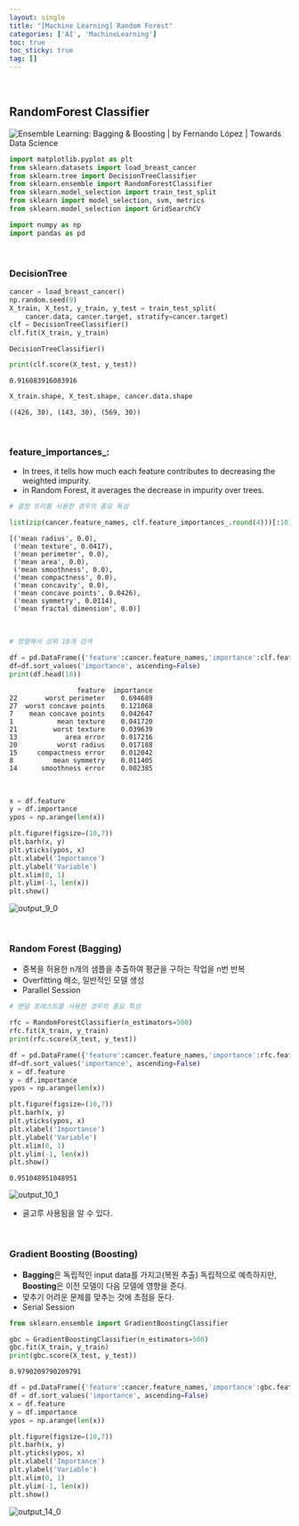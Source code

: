 ```yaml
---
layout: single
title: "[Machine Learning] Random Forest"
categories: ['AI', 'MachineLearning']
toc: true
toc_sticky: true
tag: []
---
```


<br>



## RandomForest Classifier

![Ensemble Learning: Bagging &amp; Boosting | by Fernando López | Towards Data  Science](https://miro.medium.com/max/2000/1*zTgGBTQIMlASWm5QuS2UpA.jpeg)




```python
import matplotlib.pyplot as plt
from sklearn.datasets import load_breast_cancer
from sklearn.tree import DecisionTreeClassifier
from sklearn.ensemble import RandomForestClassifier
from sklearn.model_selection import train_test_split
from sklearn import model_selection, svm, metrics
from sklearn.model_selection import GridSearchCV

import numpy as np
import pandas as pd
```

<br>

### DecisionTree


```python
cancer = load_breast_cancer()
np.random.seed(9)
X_train, X_test, y_train, y_test = train_test_split(
    cancer.data, cancer.target, stratify=cancer.target)
clf = DecisionTreeClassifier()
clf.fit(X_train, y_train)
```


    DecisionTreeClassifier()


```python
print(clf.score(X_test, y_test))
```

    0.916083916083916

```python
X_train.shape, X_test.shape, cancer.data.shape
```


    ((426, 30), (143, 30), (569, 30))

<br>

### feature_importances_:
- In trees, it tells how much each feature contributes to decreasing the 
  weighted impurity. 
- in Random Forest, it averages the decrease in impurity over trees.


```python
# 결정 트리를 사용한 경우의 중요 특성

list(zip(cancer.feature_names, clf.feature_importances_.round(4)))[:10]
```


    [('mean radius', 0.0),
     ('mean texture', 0.0417),
     ('mean perimeter', 0.0),
     ('mean area', 0.0),
     ('mean smoothness', 0.0),
     ('mean compactness', 0.0),
     ('mean concavity', 0.0),
     ('mean concave points', 0.0426),
     ('mean symmetry', 0.0114),
     ('mean fractal dimension', 0.0)]

<br>


```python
# 정렬해서 상위 10개 검색

df = pd.DataFrame({'feature':cancer.feature_names,'importance':clf.feature_importances_ })
df=df.sort_values('importance', ascending=False)
print(df.head(10))
```

                     feature  importance
    22       worst perimeter    0.694689
    27  worst concave points    0.121068
    7    mean concave points    0.042647
    1           mean texture    0.041720
    21         worst texture    0.039639
    13            area error    0.017216
    20          worst radius    0.017188
    15     compactness error    0.012042
    8          mean symmetry    0.011405
    14      smoothness error    0.002385

<br>

```python
x = df.feature
y = df.importance
ypos = np.arange(len(x))

plt.figure(figsize=(10,7))
plt.barh(x, y)
plt.yticks(ypos, x)
plt.xlabel('Importance')
plt.ylabel('Variable')
plt.xlim(0, 1)
plt.ylim(-1, len(x))
plt.show()
```


![output_9_0](https://user-images.githubusercontent.com/70505378/137091543-9f7a6874-d5a5-429a-ae9f-93f1bbba626b.png)
    

<br>

### Random Forest (Bagging)

* 중복을 허용한 n개의 샘플을 추출하여 평균을 구하는 작업을 n번 반복
* Overfitting 해소, 일반적인 모델 생성
* Parallel Session

```python
# 랜덤 포레스트를 사용한 경우의 중요 특성

rfc = RandomForestClassifier(n_estimators=500)
rfc.fit(X_train, y_train)
print(rfc.score(X_test, y_test))

df = pd.DataFrame({'feature':cancer.feature_names,'importance':rfc.feature_importances_ })
df=df.sort_values('importance', ascending=False)
x = df.feature
y = df.importance
ypos = np.arange(len(x))

plt.figure(figsize=(10,7))
plt.barh(x, y)
plt.yticks(ypos, x)
plt.xlabel('Importance')
plt.ylabel('Variable')
plt.xlim(0, 1)
plt.ylim(-1, len(x))
plt.show()
```

    0.951048951048951




![output_10_1](https://user-images.githubusercontent.com/70505378/137091548-974e0922-4d39-483e-9661-e2923f01eeb8.png)
    


- 골고루 사용됨을 알 수 있다.

<br>

### Gradient Boosting (Boosting)

* **Bagging**은 독립적인 input data를 가지고(복원 추출) 독립적으로 예측하지만, **Boosting**은 이전 모델이 다음 모델에 영향을 준다. 
* 맞추기 어려운 문제를 맞추는 것에 초점을 둔다. 
* Serial Session


```python
from sklearn.ensemble import GradientBoostingClassifier

gbc = GradientBoostingClassifier(n_estimators=500)
gbc.fit(X_train, y_train)
print(gbc.score(X_test, y_test))
```

    0.9790209790209791

```python
df = pd.DataFrame({'feature':cancer.feature_names,'importance':gbc.feature_importances_ })
df = df.sort_values('importance', ascending=False)
x = df.feature
y = df.importance
ypos = np.arange(len(x))

plt.figure(figsize=(10,7))
plt.barh(x, y)
plt.yticks(ypos, x)
plt.xlabel('Importance')
plt.ylabel('Variable')
plt.xlim(0, 1)
plt.ylim(-1, len(x))
plt.show()
```


![output_14_0](https://user-images.githubusercontent.com/70505378/137091551-c04e56f6-2534-4667-986a-81f2e8585ca7.png)
    

<br>

<br>





